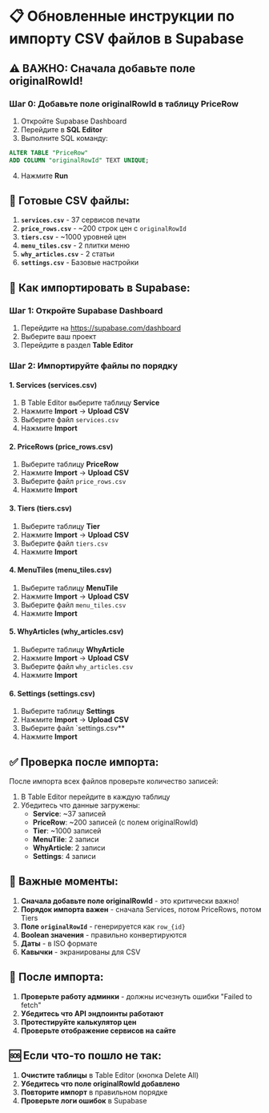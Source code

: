 # 📋 Обновленные инструкции по импорту CSV файлов в Supabase

## ⚠️ ВАЖНО: Сначала добавьте поле originalRowId!

### Шаг 0: Добавьте поле originalRowId в таблицу PriceRow

1. Откройте Supabase Dashboard
2. Перейдите в **SQL Editor**
3. Выполните SQL команду:

```sql
ALTER TABLE "PriceRow" 
ADD COLUMN "originalRowId" TEXT UNIQUE;
```

4. Нажмите **Run**

## 🎯 Готовые CSV файлы:

1. **`services.csv`** - 37 сервисов печати
2. **`price_rows.csv`** - ~200 строк цен с `originalRowId`
3. **`tiers.csv`** - ~1000 уровней цен
4. **`menu_tiles.csv`** - 2 плитки меню
5. **`why_articles.csv`** - 2 статьи
6. **`settings.csv`** - Базовые настройки

## 🚀 Как импортировать в Supabase:

### Шаг 1: Откройте Supabase Dashboard
1. Перейдите на https://supabase.com/dashboard
2. Выберите ваш проект
3. Перейдите в раздел **Table Editor**

### Шаг 2: Импортируйте файлы по порядку

#### 1. Services (services.csv)
1. В Table Editor выберите таблицу **Service**
2. Нажмите **Import** → **Upload CSV**
3. Выберите файл `services.csv`
4. Нажмите **Import**

#### 2. PriceRows (price_rows.csv)
1. Выберите таблицу **PriceRow**
2. Нажмите **Import** → **Upload CSV**
3. Выберите файл `price_rows.csv`
4. Нажмите **Import**

#### 3. Tiers (tiers.csv)
1. Выберите таблицу **Tier**
2. Нажмите **Import** → **Upload CSV**
3. Выберите файл `tiers.csv`
4. Нажмите **Import**

#### 4. MenuTiles (menu_tiles.csv)
1. Выберите таблицу **MenuTile**
2. Нажмите **Import** → **Upload CSV**
3. Выберите файл `menu_tiles.csv`
4. Нажмите **Import**

#### 5. WhyArticles (why_articles.csv)
1. Выберите таблицу **WhyArticle**
2. Нажмите **Import** → **Upload CSV**
3. Выберите файл `why_articles.csv`
4. Нажмите **Import**

#### 6. Settings (settings.csv)
1. Выберите таблицу **Settings**
2. Нажмите **Import** → **Upload CSV**
3. Выберите файл `settings.csv**
4. Нажмите **Import**

## ✅ Проверка после импорта:

После импорта всех файлов проверьте количество записей:

1. В Table Editor перейдите в каждую таблицу
2. Убедитесь что данные загружены:
   - **Service**: ~37 записей
   - **PriceRow**: ~200 записей (с полем originalRowId)
   - **Tier**: ~1000 записей
   - **MenuTile**: 2 записи
   - **WhyArticle**: 2 записи
   - **Settings**: 4 записи

## 🔧 Важные моменты:

1. **Сначала добавьте поле originalRowId** - это критически важно!
2. **Порядок импорта важен** - сначала Services, потом PriceRows, потом Tiers
3. **Поле `originalRowId`** - генерируется как `row_{id}`
4. **Boolean значения** - правильно конвертируются
5. **Даты** - в ISO формате
6. **Кавычки** - экранированы для CSV

## 🎯 После импорта:

1. **Проверьте работу админки** - должны исчезнуть ошибки "Failed to fetch"
2. **Убедитесь что API эндпоинты работают**
3. **Протестируйте калькулятор цен**
4. **Проверьте отображение сервисов на сайте**

## 🆘 Если что-то пошло не так:

1. **Очистите таблицы** в Table Editor (кнопка Delete All)
2. **Убедитесь что поле originalRowId добавлено**
3. **Повторите импорт** в правильном порядке
4. **Проверьте логи ошибок** в Supabase
